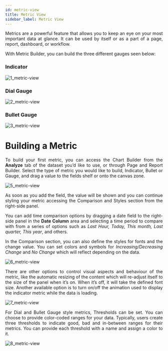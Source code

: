 ```yaml
---
id: metric-view
title: Metric View
sidebar_label: Metric View
---
```


<div style="text-align: justify">

Metrics are a powerful feature that allows you to keep an eye on your most important data at glance. It can be used by itself or as a part of a page, report, dashboard, or workflow.

With Metric Builder, you can build the three different gauges seen below:

### Indicator
![1_metric-view](https://s3.amazonaws.com/cdn.qrvey.com/documentation_assets/ui-docs/dataviews/3.4.3.8_metric-view/1_metric-view.png#thumbnail-40)

### Dial Gauge
![2_metric-view](https://s3.amazonaws.com/cdn.qrvey.com/documentation_assets/ui-docs/dataviews/3.4.3.8_metric-view/2_metric-view.png#thumbnail-40)

### Bullet Gauge
![3_metric-view](https://s3.amazonaws.com/cdn.qrvey.com/documentation_assets/ui-docs/dataviews/3.4.3.8_metric-view/3_metric-view.png#thumbnail-40)

# Building a Metric
To build your first metric, you can access the Chart Builder from the **Analyze** tab of the dataset you’d like to use, or through Page and Report Builder. Select the type of metric you would like to build, Indicator, Bullet or Gauge, and drag a value to the fields shelf or onto the canvas zone.

![5_metric-view](https://s3.amazonaws.com/cdn.qrvey.com/documentation_assets/ui-docs/dataviews/3.4.3.8_metric-view/5.png#thumbnail)

As soon as you add the field, the value will be shown and you can continue styling your metric accessing the Comparison and Styles section from the right-side panel. 

You can add time comparison options by dragging a date field to the right-side panel in the **Date Column** area and selecting a time period to compare with from a series of options such as *Last Hour, Today, This month, Last quarter, This year*, and others.

In the Comparison section, you can also define the styles for fonts and the change value. You can set colors and symbols for *Increasing/Decreasing Change* and *No Change* which will reflect depending on the data.


![6_metric-view](https://s3.amazonaws.com/cdn.qrvey.com/documentation_assets/ui-docs/dataviews/3.4.3.8_metric-view/6.png#thumbnail-40)


There are other options to control visual aspects and behaviour of the metric, like the automatic resizing of the content which will re-adjust itself to the size of the panel when it’s on. When it’s off, it will take the defined font size. Another available option is to turn on/off the animation used to display the indicator metric while the data is loading.


![7_metric-view](https://s3.amazonaws.com/cdn.qrvey.com/documentation_assets/ui-docs/dataviews/3.4.3.8_metric-view/7.png#thumbnail-40)



For Dial and Bullet Gauge style metrics, Thresholds can be set. You can choose to provide color-coded ranges for your data. Typically, users create three thresholds to indicate good, bad and in-between ranges for their metrics. You can provide each threshold with a name and assign a color to it. 


![8_metric-view](https://s3.amazonaws.com/cdn.qrvey.com/documentation_assets/ui-docs/dataviews/3.4.3.8_metric-view/8.png#thumbnail-50)


